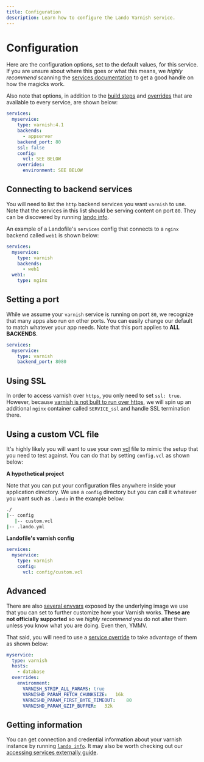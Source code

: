 ```yaml
---
title: Configuration
description: Learn how to configure the Lando Varnish service.
---
```


# Configuration

Here are the configuration options, set to the default values, for this service. If you are unsure about where this goes or what this means, we *highly recommend* scanning the [services documentation](https://docs.lando.dev/core/v3/lando-service.html) to get a good handle on how the magicks work.

Also note that options, in addition to the [build steps](https://docs.lando.dev/core/v3/lando-service.html#build-steps) and [overrides](https://docs.lando.dev/core/v3/lando-service.html#overrides) that are available to every service, are shown below:

```yaml
services:
  myservice:
    type: varnish:4.1
    backends:
      - appserver
    backend_port: 80
    ssl: false
    config:
      vcl: SEE BELOW
    overrides:
      environment: SEE BELOW
```

## Connecting to backend services

You will need to list the `http` backend services you want `varnish` to use. Note that the services in this list should be serving content on port `80`. They can be discovered by running [lando info](https://docs.lando.dev/cli/info.html).

An example of a Landofile's `services` config that connects to a `nginx` backend called `web1` is shown below:

```yaml
services:
  myservice:
    type: varnish
    backends:
      - web1
  web1:
    type: nginx
```

## Setting a port

While we assume your `varnish` service is running on port `80`, we recognize that many apps also run on other ports. You can easily change our default to match whatever your app needs. Note that this port applies to **ALL BACKENDS**.

```yaml
services:
  myservice:
    type: varnish
    backend_port: 8080
```

## Using SSL

In order to access varnish over `https`, you only need to set `ssl: true`. However, because [varnish is not built to run over https](https://www.smashingmagazine.com/2015/09/https-everywhere-with-nginx-varnish-apache/), we will spin up an additional `nginx` container called `SERVICE_ssl` and handle SSL termination there.

## Using a custom VCL file

It's highly likely you will want to use your own [vcl](https://varnish-cache.org/docs/trunk/users-guide/vcl.html) file to mimic the setup that you need to test against. You can do that by setting `config.vcl` as shown below:

**A hypothetical project**

Note that you can put your configuration files anywhere inside your application directory. We use a `config` directory but you can call it whatever you want such as `.lando` in the example below:

```bash
./
|-- config
   |-- custom.vcl
|-- .lando.yml
```

**Landofile's varnish config**

```yaml
services:
  myservice:
    type: varnish
    config:
      vcl: config/custom.vcl
```

## Advanced

There are also [several envvars](https://github.com/wodby/varnish) exposed by the underlying image we use that you can set to further customize how your Varnish works. **These are not officially supported** so we *highly recommend* you do not alter them unless you know what you are doing. Even then, YMMV.

That said, you will need to use a [service override](https://docs.lando.dev/core/v3/lando-service.html#overrides) to take advantage of them as shown below:

```yaml
myservice:
  type: varnish
  hosts:
    - database
  overrides:
    environment:
      VARNISH_STRIP_ALL_PARAMS: true
      VARNISHD_PARAM_FETCH_CHUNKSIZE:	16k
      VARNISHD_PARAM_FIRST_BYTE_TIMEOUT:	80
      VARNISHD_PARAM_GZIP_BUFFER:	32k
```

## Getting information

You can get connection and credential information about your varnish instance by running [`lando info`](https://docs.lando.dev/cli/info.html). It may also be worth checking out our [accessing services externally guide](https://docs.lando.dev/guides/external-access.html).
